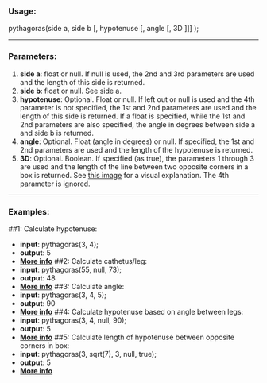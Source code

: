 ### Usage:
pythagoras(side a, side b [, hypotenuse [, angle [, 3D ]]] );
- - -
### Parameters:
1. __side a__: float or null. If null is used, the 2nd and 3rd parameters are used and the length of this side is returned.
2. __side b__: float or null. See side a.
3. __hypotenuse__: Optional. Float or null. If left out or null is used and the 4th parameter is not specified, the 1st and 2nd parameters are used and the length of this side is returned. If a float is specified, while the 1st and 2nd parameters are also specified, the angle in degrees between side a and side b is returned.
4. __angle__: Optional. Float (angle in degrees) or null. If specified, the 1st and 2nd parameters are used and the length of the hypotenuse is returned.
5. __3D__: Optional. Boolean. If specified (as true), the parameters 1 through 3 are used and the length of the line between two opposite corners in a box is returned. See [this image](http://upload.wikimedia.org/wikipedia/commons/1/13/Pythagoras_3D.PNG) for a visual explanation. The 4th parameter is ignored.
- - -
### Examples:
#\#1: Calculate hypotenuse:
* __input__: pythagoras(3, 4);
* __output__: 5
* [__More info__](http://en.wikipedia.org/wiki/Pythagorean_theorem)
#\#2: Calculate cathetus/leg:
* __input__: pythagoras(55, null, 73);
* __output__: 48
* [__More info__](http://en.wikipedia.org/wiki/Pythagorean_theorem#Other_forms)
#\#3: Calculate angle:
* __input__: pythagoras(3, 4, 5);
* __output__: 90
* [__More info__](http://en.wikipedia.org/wiki/Law_of_cosines#Applications)
#\#4: Calculate hypotenuse based on angle between legs:
* __input__: pythagoras(3, 4, null, 90);
* __output__: 5
* [__More info__](http://en.wikipedia.org/wiki/Law_of_cosines#Applications)
#\#5: Calculate length of hypotenuse between opposite corners in box:
* __input__: pythagoras(3, sqrt(7), 3, null, true);
* __output__: 5
* [__More info__](http://en.wikipedia.org/wiki/Pythagorean_theorem#Solid_geometry)
